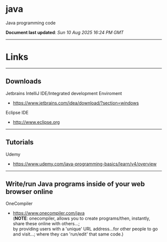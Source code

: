 # java
Java programming code

**Document last updated**: *Sun 10 Aug 2025 16:24 PM GMT*  

-----

# Links

-----

## Downloads  

Jetbrains IntelliJ IDE/Integrated development Enviroment  
- https://www.jetbrains.com/idea/download/?section=windows    

Eclipse IDE  
- http://www.eclipse.org  

-----

## Tutorials  

Udemy  
- https://www.udemy.com/java-programming-basics/learn/v4/overview  

-----

## Write/run Java programs inside of your web browser online  

OneCompiler  
- https://www.onecompiler.com/java  
(**NOTE**: onecompiler, allows you to create programs/then, instantly, share these online with others...;  
 by providing users with a 'unique' URL address...for other people to go and visit...; where they can 'run/edit' that same code.)           
  
  

